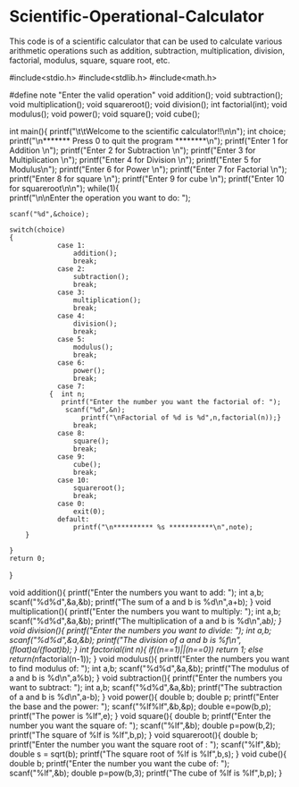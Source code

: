 # Scientific-Operational-Calculator
This code is of a scientific calculator that can be used to calculate various arithmetic operations such as addition, subtraction, multiplication, division, factorial, modulus, square, square root, etc.


#include<stdio.h>
#include<stdlib.h>
#include<math.h>

#define note "Enter the valid operation"
void addition();
void subtraction();
void multiplication();
void squareroot();
void division();
int factorial(int);
void modulus();
void power();
void square();
void cube();

int main(){
    printf("\t\tWelcome to the scientific calculator!!\n\n");
    int choice;
    printf("\n******* Press 0 to quit the program ********\n");
    printf("Enter 1 for Addition \n");
    printf("Enter 2 for Subtraction \n");
    printf("Enter 3 for Multiplication \n");
    printf("Enter 4 for Division \n");
    printf("Enter 5 for Modulus\n");
    printf("Enter 6 for Power \n");
    printf("Enter 7 for Factorial \n");
    printf("Enter 8  for square \n");
    printf("Enter 9  for cube \n");
    printf("Enter 10 for squareroot\n\n");
    while(1){    
    printf("\n\nEnter the operation you want to do: ");
    
    scanf("%d",&choice);
            
    switch(choice)
    {
                case 1:
                    addition();
                    break;
                case 2:
                    subtraction();
                    break;
                case 3:
                    multiplication();
                    break;
                case 4:
                    division();
                    break;
                case 5:
                    modulus();
                    break;
                case 6:
                    power();
                    break;
                case 7:
              {  int n;
                 printf("Enter the number you want the factorial of: ");
                  scanf("%d",&n);
                      printf("\nFactorial of %d is %d",n,factorial(n));}
                    break;
                case 8:
                    square();
                    break;
                case 9:
                    cube();
                    break;
                case 10:
                    squareroot();
                    break;
                case 0:
                    exit(0);
                default:
                    printf("\n********** %s ***********\n",note);
        }
    
    }
    return 0;
}

void addition(){
    printf("Enter the numbers you want to add: ");
    int a,b;
    scanf("%d%d",&a,&b);
    printf("The sum of a and b is %d\n",a+b);
}
void multiplication(){
    printf("Enter the numbers you want to multiply: ");
    int a,b;
    scanf("%d%d",&a,&b);
    printf("The multiplication of a and b is %d\n",a*b);
}
void division(){
    printf("Enter the numbers you want to divide: ");
    int a,b;
    scanf("%d%d",&a,&b);
    printf("The division of a and b is %f\n",(float)a/(float)b);
}
int  factorial(int n){
  if((n==1)||(n==0))
  return 1;
  else
  return(n*factorial(n-1));
}
void modulus(){
    printf("Enter the numbers you want to find modulus of: ");
    int a,b;
    scanf("%d%d",&a,&b);
    printf("The modulus of a and b is %d\n",a%b);
}
void subtraction(){
    printf("Enter the numbers you want to subtract: ");
    int a,b;
    scanf("%d%d",&a,&b);
    printf("The subtraction of a and b is %d\n",a-b);
}
void power(){
    double b;
    double p;
    printf("Enter the base and the power: ");
    scanf("%lf%lf",&b,&p);
    double e=pow(b,p);
    printf("The power is %lf",e);
}
void square(){
    double b;
    printf("Enter the number you want the square of: ");
    scanf("%lf",&b);
    double p=pow(b,2);
    printf("The square of %lf is %lf",b,p);
}
void squareroot(){
    double b;
    printf("Enter the number you want the square root of : ");
    scanf("%lf",&b);
    double s = sqrt(b);
    printf("The square root of %lf is %lf",b,s);
}
void cube(){
    double b;
    printf("Enter the number you want the cube of: ");
    scanf("%lf",&b);
    double p=pow(b,3);
    printf("The cube of %lf is %lf",b,p);
}
